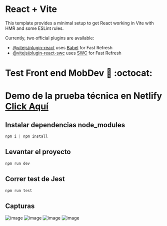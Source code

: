 # React + Vite

This template provides a minimal setup to get React working in Vite with HMR and some ESLint rules.

Currently, two official plugins are available:

- [@vitejs/plugin-react](https://github.com/vitejs/vite-plugin-react/blob/main/packages/plugin-react/README.md) uses [Babel](https://babeljs.io/) for Fast Refresh
- [@vitejs/plugin-react-swc](https://github.com/vitejs/vite-plugin-react-swc) uses [SWC](https://swc.rs/) for Fast Refresh

# Test Front end MobDev 🦊 :octocat:
# Demo de la prueba técnica en Netlify [Click Aquí](https://dog-ceo-challenge-edvalenzuelap.netlify.app/)

## Instalar dependencias node_modules
```javascript
npm i | npm install
```

## Levantar el proyecto
```javascript
npm run dev
```

## Correr test de Jest
```javascript
npm run test
```

## Capturas
![image](https://github.com/edvalenzuela/proyecto-amiibo/assets/39087254/096105f4-8e7f-4de3-aba1-9dde8b4ab876)
![image](https://github.com/edvalenzuela/proyecto-amiibo/assets/39087254/4408ecc6-48f4-4940-bb6a-b86fc1bbc505)
![image](https://github.com/edvalenzuela/proyecto-amiibo/assets/39087254/1610f9ce-8e5b-4055-9570-359c80136be0)
![image](https://github.com/edvalenzuela/proyecto-amiibo/assets/39087254/2db8213e-87ef-4cd8-8166-8dcc9753ca6c)